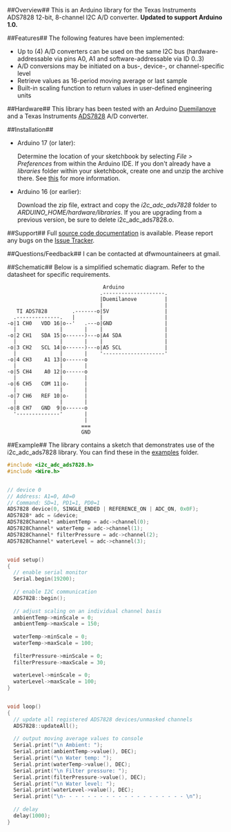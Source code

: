 ##Overview##
This is an Arduino library for the Texas Instruments ADS7828 12-bit, 8-channel I2C A/D converter. **Updated to support Arduino 1.0.**

##Features##
The following features have been implemented:

  * Up to (4) A/D converters can be used on the same I2C bus (hardware-addressable via pins A0, A1 and software-addressable via ID 0..3)
  * A/D conversions may be initiated on a bus-, device-, or channel-specific level
  * Retrieve values as 16-period moving average or last sample
  * Built-in scaling function to return values in user-defined engineering units

##Hardware##
This library has been tested with an Arduino [Duemilanove](http://www.arduino.cc/en/Main/ArduinoBoardDuemilanove) and a Texas Instruments [ADS7828](http://focus.ti.com/docs/prod/folders/print/ads7828.html) A/D converter.

##Installation##
* Arduino 17 (or later):

    Determine the location of your sketchbook by selecting _File > Preferences_ from within the Arduino IDE. If you don't already have a _libraries_ folder within your sketchbook, create one and unzip the archive there. See [this](http://arduino.cc/blog/?p=313) for more information.

* Arduino 16 (or earlier):

  Download the zip file, extract and copy the _i2c_adc_ads7828_ folder to _ARDUINO\_HOME/hardware/libraries_. If you are upgrading from a previous version, be sure to delete i2c_adc_ads7828.o.

##Support##
Full [source code documentation](http://2-718.github.com/i2c_adc_ads7828/) is available. Please report any bugs on the [Issue Tracker](/2-718/i2c_adc_ads7828/issues).

##Questions/Feedback##
I can be contacted at dfwmountaineers at gmail.

##Schematic##
Below is a simplified schematic diagram. Refer to the datasheet for specific requirements.

```
                               Arduino
                              .--------------------.
                              |Duemilanove         |
                              |                    |
   TI ADS7828        .-------o|5V                  |
  .--------------.   |        |                    |
-o|1 CH0   VDD 16|o--'   .---o|GND                 |
  |              |       |    |                    |
-o|2 CH1   SDA 15|o------)---o|A4 SDA              |
  |              |       |    |                    |
-o|3 CH2   SCL 14|o------)---o|A5 SCL              |
  |              |       |    '--------------------'
-o|4 CH3    A1 13|o------o
  |              |       |
-o|5 CH4    A0 12|o------o
  |              |       |
-o|6 CH5   COM 11|o-     |
  |              |       |
-o|7 CH6   REF 10|o-     |
  |              |       |
-o|8 CH7   GND  9|o------o
  '--------------'       |
                         |
                        ===
                        GND
```

##Example##
The library contains a sketch that demonstrates use of the i2c\_adc\_ads7828 library. You can find these in the [examples](/2-718/i2c_adc_ads7828/tree/master/examples/) folder.

```c++
#include <i2c_adc_ads7828.h>
#include <Wire.h>


// device 0
// Address: A1=0, A0=0
// Command: SD=1, PD1=1, PD0=1
ADS7828 device(0, SINGLE_ENDED | REFERENCE_ON | ADC_ON, 0x0F);
ADS7828* adc = &device;
ADS7828Channel* ambientTemp = adc->channel(0);
ADS7828Channel* waterTemp = adc->channel(1);
ADS7828Channel* filterPressure = adc->channel(2);
ADS7828Channel* waterLevel = adc->channel(3);


void setup()
{
  // enable serial monitor
  Serial.begin(19200);
  
  // enable I2C communication
  ADS7828::begin();
  
  // adjust scaling on an individual channel basis
  ambientTemp->minScale = 0;
  ambientTemp->maxScale = 150;
  
  waterTemp->minScale = 0;
  waterTemp->maxScale = 100;
  
  filterPressure->minScale = 0;
  filterPressure->maxScale = 30;
  
  waterLevel->minScale = 0;
  waterLevel->maxScale = 100;
}


void loop()
{
  // update all registered ADS7828 devices/unmasked channels
  ADS7828::updateAll();
  
  // output moving average values to console
  Serial.print("\n Ambient: ");
  Serial.print(ambientTemp->value(), DEC);
  Serial.print("\n Water temp: ");
  Serial.print(waterTemp->value(), DEC);
  Serial.print("\n Filter pressure: ");
  Serial.print(filterPressure->value(), DEC);
  Serial.print("\n Water level: ");
  Serial.print(waterLevel->value(), DEC);
  Serial.print("\n- - - - - - - - - - - - - - - - - - - - \n");
  
  // delay
  delay(1000);
}
```
